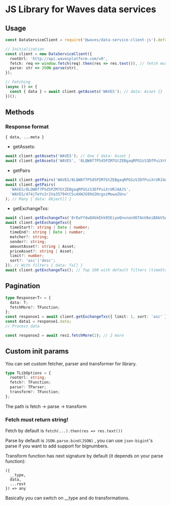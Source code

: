 # JS Library for Waves data services

## Usage

```typescript
const DataServiceClient = require('@waves/data-service-client-js').default;

// Initialization
const client = new DataServiceClient({
  rootUrl: 'http://api.wavesplatform.com/v0',
  fetch: req => window.fetch(req).then(res => res.text()), // fetch must return string
  parse: str => JSON.parse(str),
});

// Fetching
(async () => {
  const { data } = await client.getAssets('WAVES'); // data: Asset {}
})();
```

## Methods

### Response format

`{ data, ...meta }`

- getAssets:

```typescript
await client.getAssets('WAVES'); // One { data: Asset }
await client.getAssets('WAVES', '8LQW8f7P5d5PZM7GtZEBgaqRPGSzS3DfPuiXrURJ4AJS'); // Or many { data: Asset[] }
```

- getPairs

```typescript
await client.getPairs('WAVES/8LQW8f7P5d5PZM7GtZEBgaqRPGSzS3DfPuiXrURJ4AJS'); // One { data: {} }
await client.getPairs(
  'WAVES/8LQW8f7P5d5PZM7GtZEBgaqRPGSzS3DfPuiXrURJ4AJS',
  'WAVES/474jTeYx2r2Va35794tCScAXWJG9hU2HcgxzMowaZUnu'
); // Many { data: Object[] }
```

- getExchangeTxs:

```typescript
await client.getExchangeTxs('8rEwYY4wQ4bkEkk95EiyeQnvnonX6TAnU6eiBAbVSADk'); // By id { data: Tx }
await client.getExchangeTxs({
  timeStart?: string | Date | number;
  timeEnd?: string | Date | number;
  matcher?: string;
  sender?: string;
  amountAsset?: string | Asset;
  priceAsset?: string | Asset;
  limit?: number;
  sort?: 'asc'|'desc';
}); // With filters { data: Tx[] }
await client.getExchangeTxs(); // Top 100 with default filters (timeStart = timestamp of first entry in db, timeEnd = now)
```

## Pagination

```typescript
type Response<T> = {
  data: T;
  fetchMore?: TFunction;
};
const response1 = await client.getExchangeTxs({ limit: 1, sort: 'asc' });
const data1 = response1.data;
// Process data

const response2 = await res1.fetchMore(2); // 2 more
```

## Custom init params

You can set custom fetcher, parser and transformer for library.

```typescript
type TLibOptions = {
  rootUrl: string;
  fetch?: TFunction;
  parse?: TParser;
  transform?: TFunction;
};
```

The path is fetch -> parse -> transform

### Fetch must return string!

Fetch by default is `fetch(...).then(res => res.text())`

Parse by default is `JSON.parse.bind(JSON)` , you can use `json-bigint`'s parse if you want to add support for bignumbers.

Transform function has next signature by default (it depends on your parse function):

```
({
  __type,
  data,
  ...rest
}) => any
```

Basically you can switch on \_\_type and do transformations.
